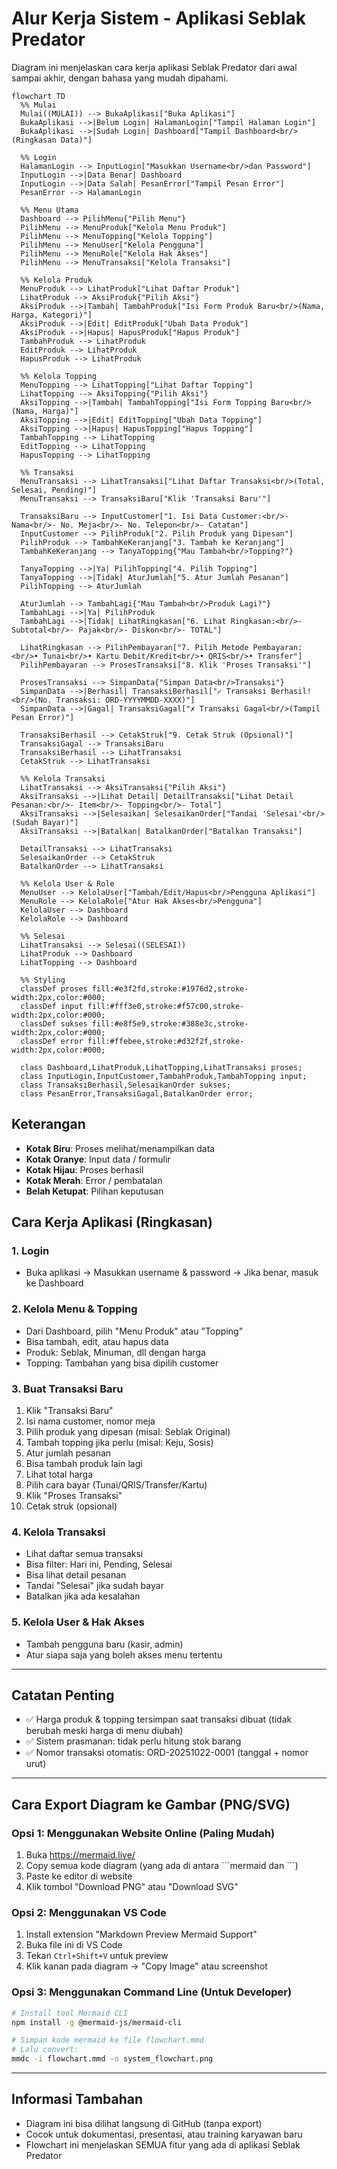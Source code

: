 # Alur Kerja Sistem - Aplikasi Seblak Predator

Diagram ini menjelaskan cara kerja aplikasi Seblak Predator dari awal sampai akhir, dengan bahasa yang mudah dipahami.

```mermaid
flowchart TD
  %% Mulai
  Mulai((MULAI)) --> BukaAplikasi["Buka Aplikasi"]
  BukaAplikasi -->|Belum Login| HalamanLogin["Tampil Halaman Login"]
  BukaAplikasi -->|Sudah Login| Dashboard["Tampil Dashboard<br/>(Ringkasan Data)"]

  %% Login
  HalamanLogin --> InputLogin["Masukkan Username<br/>dan Password"]
  InputLogin -->|Data Benar| Dashboard
  InputLogin -->|Data Salah| PesanError["Tampil Pesan Error"]
  PesanError --> HalamanLogin

  %% Menu Utama
  Dashboard --> PilihMenu{"Pilih Menu"}
  PilihMenu --> MenuProduk["Kelola Menu Produk"]
  PilihMenu --> MenuTopping["Kelola Topping"]
  PilihMenu --> MenuUser["Kelola Pengguna"]
  PilihMenu --> MenuRole["Kelola Hak Akses"]
  PilihMenu --> MenuTransaksi["Kelola Transaksi"]

  %% Kelola Produk
  MenuProduk --> LihatProduk["Lihat Daftar Produk"]
  LihatProduk --> AksiProduk{"Pilih Aksi"}
  AksiProduk -->|Tambah| TambahProduk["Isi Form Produk Baru<br/>(Nama, Harga, Kategori)"]
  AksiProduk -->|Edit| EditProduk["Ubah Data Produk"]
  AksiProduk -->|Hapus| HapusProduk["Hapus Produk"]
  TambahProduk --> LihatProduk
  EditProduk --> LihatProduk
  HapusProduk --> LihatProduk

  %% Kelola Topping
  MenuTopping --> LihatTopping["Lihat Daftar Topping"]
  LihatTopping --> AksiTopping{"Pilih Aksi"}
  AksiTopping -->|Tambah| TambahTopping["Isi Form Topping Baru<br/>(Nama, Harga)"]
  AksiTopping -->|Edit| EditTopping["Ubah Data Topping"]
  AksiTopping -->|Hapus| HapusTopping["Hapus Topping"]
  TambahTopping --> LihatTopping
  EditTopping --> LihatTopping
  HapusTopping --> LihatTopping

  %% Transaksi
  MenuTransaksi --> LihatTransaksi["Lihat Daftar Transaksi<br/>(Total, Selesai, Pending)"]
  MenuTransaksi --> TransaksiBaru["Klik 'Transaksi Baru'"]

  TransaksiBaru --> InputCustomer["1. Isi Data Customer:<br/>- Nama<br/>- No. Meja<br/>- No. Telepon<br/>- Catatan"]
  InputCustomer --> PilihProduk["2. Pilih Produk yang Dipesan"]
  PilihProduk --> TambahKeKeranjang["3. Tambah ke Keranjang"]
  TambahKeKeranjang --> TanyaTopping{"Mau Tambah<br/>Topping?"}
  
  TanyaTopping -->|Ya| PilihTopping["4. Pilih Topping"]
  TanyaTopping -->|Tidak| AturJumlah["5. Atur Jumlah Pesanan"]
  PilihTopping --> AturJumlah
  
  AturJumlah --> TambahLagi{"Mau Tambah<br/>Produk Lagi?"}
  TambahLagi -->|Ya| PilihProduk
  TambahLagi -->|Tidak| LihatRingkasan["6. Lihat Ringkasan:<br/>- Subtotal<br/>- Pajak<br/>- Diskon<br/>- TOTAL"]
  
  LihatRingkasan --> PilihPembayaran["7. Pilih Metode Pembayaran:<br/>• Tunai<br/>• Kartu Debit/Kredit<br/>• QRIS<br/>• Transfer"]
  PilihPembayaran --> ProsesTransaksi["8. Klik 'Proses Transaksi'"]
  
  ProsesTransaksi --> SimpanData{"Simpan Data<br/>Transaksi"}
  SimpanData -->|Berhasil| TransaksiBerhasil["✓ Transaksi Berhasil!<br/>(No. Transaksi: ORD-YYYYMMDD-XXXX)"]
  SimpanData -->|Gagal| TransaksiGagal["✗ Transaksi Gagal<br/>(Tampil Pesan Error)"]
  
  TransaksiBerhasil --> CetakStruk["9. Cetak Struk (Opsional)"]
  TransaksiGagal --> TransaksiBaru
  TransaksiBerhasil --> LihatTransaksi
  CetakStruk --> LihatTransaksi

  %% Kelola Transaksi
  LihatTransaksi --> AksiTransaksi{"Pilih Aksi"}
  AksiTransaksi -->|Lihat Detail| DetailTransaksi["Lihat Detail Pesanan:<br/>- Item<br/>- Topping<br/>- Total"]
  AksiTransaksi -->|Selesaikan| SelesaikanOrder["Tandai 'Selesai'<br/>(Sudah Bayar)"]
  AksiTransaksi -->|Batalkan| BatalkanOrder["Batalkan Transaksi"]
  
  DetailTransaksi --> LihatTransaksi
  SelesaikanOrder --> CetakStruk
  BatalkanOrder --> LihatTransaksi

  %% Kelola User & Role
  MenuUser --> KelolaUser["Tambah/Edit/Hapus<br/>Pengguna Aplikasi"]
  MenuRole --> KelolaRole["Atur Hak Akses<br/>Pengguna"]
  KelolaUser --> Dashboard
  KelolaRole --> Dashboard

  %% Selesai
  LihatTransaksi --> Selesai((SELESAI))
  LihatProduk --> Dashboard
  LihatTopping --> Dashboard

  %% Styling
  classDef proses fill:#e3f2fd,stroke:#1976d2,stroke-width:2px,color:#000;
  classDef input fill:#fff3e0,stroke:#f57c00,stroke-width:2px,color:#000;
  classDef sukses fill:#e8f5e9,stroke:#388e3c,stroke-width:2px,color:#000;
  classDef error fill:#ffebee,stroke:#d32f2f,stroke-width:2px,color:#000;
  
  class Dashboard,LihatProduk,LihatTopping,LihatTransaksi proses;
  class InputLogin,InputCustomer,TambahProduk,TambahTopping input;
  class TransaksiBerhasil,SelesaikanOrder sukses;
  class PesanError,TransaksiGagal,BatalkanOrder error;
```

## Keterangan
- **Kotak Biru**: Proses melihat/menampilkan data
- **Kotak Oranye**: Input data / formulir
- **Kotak Hijau**: Proses berhasil
- **Kotak Merah**: Error / pembatalan
- **Belah Ketupat**: Pilihan keputusan

## Cara Kerja Aplikasi (Ringkasan)

### 1. Login
- Buka aplikasi → Masukkan username & password → Jika benar, masuk ke Dashboard

### 2. Kelola Menu & Topping
- Dari Dashboard, pilih "Menu Produk" atau "Topping"
- Bisa tambah, edit, atau hapus data
- Produk: Seblak, Minuman, dll dengan harga
- Topping: Tambahan yang bisa dipilih customer

### 3. Buat Transaksi Baru
1. Klik "Transaksi Baru"
2. Isi nama customer, nomor meja
3. Pilih produk yang dipesan (misal: Seblak Original)
4. Tambah topping jika perlu (misal: Keju, Sosis)
5. Atur jumlah pesanan
6. Bisa tambah produk lain lagi
7. Lihat total harga
8. Pilih cara bayar (Tunai/QRIS/Transfer/Kartu)
9. Klik "Proses Transaksi"
10. Cetak struk (opsional)

### 4. Kelola Transaksi
- Lihat daftar semua transaksi
- Bisa filter: Hari ini, Pending, Selesai
- Bisa lihat detail pesanan
- Tandai "Selesai" jika sudah bayar
- Batalkan jika ada kesalahan

### 5. Kelola User & Hak Akses
- Tambah pengguna baru (kasir, admin)
- Atur siapa saja yang boleh akses menu tertentu

---

## Catatan Penting
- ✅ Harga produk & topping tersimpan saat transaksi dibuat (tidak berubah meski harga di menu diubah)
- ✅ Sistem prasmanan: tidak perlu hitung stok barang
- ✅ Nomor transaksi otomatis: ORD-20251022-0001 (tanggal + nomor urut)

---

## Cara Export Diagram ke Gambar (PNG/SVG)

### Opsi 1: Menggunakan Website Online (Paling Mudah)
1. Buka https://mermaid.live/
2. Copy semua kode diagram (yang ada di antara \`\`\`mermaid dan \`\`\`)
3. Paste ke editor di website
4. Klik tombol "Download PNG" atau "Download SVG"

### Opsi 2: Menggunakan VS Code
1. Install extension "Markdown Preview Mermaid Support"
2. Buka file ini di VS Code
3. Tekan `Ctrl+Shift+V` untuk preview
4. Klik kanan pada diagram → "Copy Image" atau screenshot

### Opsi 3: Menggunakan Command Line (Untuk Developer)
```bash
# Install tool Mermaid CLI
npm install -g @mermaid-js/mermaid-cli

# Simpan kode mermaid ke file flowchart.mmd
# Lalu convert:
mmdc -i flowchart.mmd -o system_flowchart.png
```

---

## Informasi Tambahan
- Diagram ini bisa dilihat langsung di GitHub (tanpa export)
- Cocok untuk dokumentasi, presentasi, atau training karyawan baru
- Flowchart ini menjelaskan SEMUA fitur yang ada di aplikasi Seblak Predator